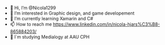 - 👋 Hi, I’m @Nicola1299
- 👀 I’m interested in Graphic design, and game developement
- 🌱 I’m currently learning Xamarin and C#
- 📫 How to reach me https://www.linkedin.com/in/nicola-hjars%C3%B8-865884203/ 
- 📖 I´m studying Medialogy at AAU CPH
<!---
Nicola1299/Nicola1299 is a ✨ special ✨ repository because its `README.md` (this file) appears on your GitHub profile.
You can click the Preview link to take a look at your changes.
--->

